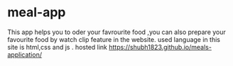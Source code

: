 # meal-app
This app helps you to oder your favrourite food ,you can also prepare your favourite food by watch clip feature in the website.  used language in this site is html,css and js  . hosted link  https://shubh1823.github.io/meals-application/
